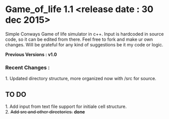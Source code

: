 # Game_of_life 1.1  <release date : 30 dec 2015>


Simple Conways Game of life simulator in c++. 
Input is hardcoded in source code, so it can be edited from there.
Feel free to fork and make ur own changes.
Will be grateful for any kind of suggestions be it my code or logic.

<b>Previous Versions : v1.0 </b>

<h3>Recent Changes : </h3>
1. Updated directory structure, more organized now with /src for source.<br>

<h2><b>TO DO</b></h2>
1. Add input from text file support for initiale cell structure.<br>
2. <strike> Add src and other directories.</strike> <b>done</b><br>
